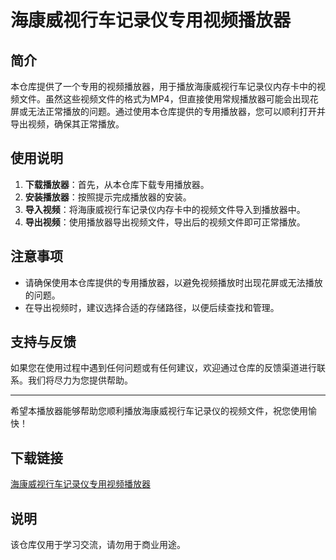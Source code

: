 # 海康威视行车记录仪专用视频播放器

## 简介
本仓库提供了一个专用的视频播放器，用于播放海康威视行车记录仪内存卡中的视频文件。虽然这些视频文件的格式为MP4，但直接使用常规播放器可能会出现花屏或无法正常播放的问题。通过使用本仓库提供的专用播放器，您可以顺利打开并导出视频，确保其正常播放。

## 使用说明
1. **下载播放器**：首先，从本仓库下载专用播放器。
2. **安装播放器**：按照提示完成播放器的安装。
3. **导入视频**：将海康威视行车记录仪内存卡中的视频文件导入到播放器中。
4. **导出视频**：使用播放器导出视频文件，导出后的视频文件即可正常播放。

## 注意事项
- 请确保使用本仓库提供的专用播放器，以避免视频播放时出现花屏或无法播放的问题。
- 在导出视频时，建议选择合适的存储路径，以便后续查找和管理。

## 支持与反馈
如果您在使用过程中遇到任何问题或有任何建议，欢迎通过仓库的反馈渠道进行联系。我们将尽力为您提供帮助。

---

希望本播放器能够帮助您顺利播放海康威视行车记录仪的视频文件，祝您使用愉快！

## 下载链接
[海康威视行车记录仪专用视频播放器](https://pan.quark.cn/s/a038eb39231f)

## 说明

该仓库仅用于学习交流，请勿用于商业用途。
